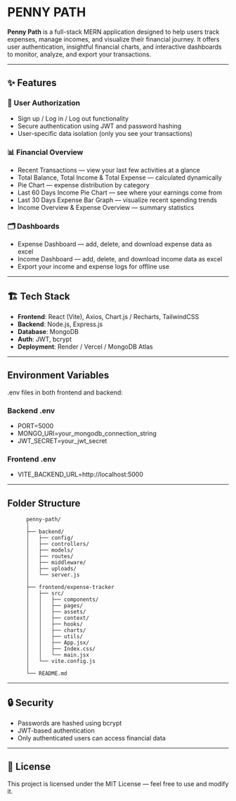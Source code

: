 # PENNY PATH 
**Penny Path** is a full-stack MERN application designed to help users track expenses, manage incomes, and visualize their financial journey.
It offers user authentication, insightful financial charts, and interactive dashboards to monitor, analyze, and export your transactions.

---

## ✨ Features

### 🔐 User Authorization

- Sign up / Log in / Log out functionality
- Secure authentication using JWT and password hashing
- User-specific data isolation (only you see your transactions)

### 📊 Financial Overview

- Recent Transactions — view your last few activities at a glance
- Total Balance, Total Income & Total Expense — calculated dynamically
- Pie Chart — expense distribution by category
- Last 60 Days Income Pie Chart — see where your earnings come from
- Last 30 Days Expense Bar Graph — visualize recent spending trends
- Income Overview & Expense Overview — summary statistics

### 🗂 Dashboards

- Expense Dashboard — add, delete, and download expense data as excel
- Income Dashboard — add, delete, and download income data as excel
- Export your income and expense logs for offline use

---

## 🏗 Tech Stack

- **Frontend**:	                React (Vite), Axios, Chart.js / Recharts, TailwindCSS
- **Backend**:	                  Node.js, Express.js
- **Database**:	                MongoDB
- **Auth**:	                    JWT, bcrypt
- **Deployment**:	              Render / Vercel / MongoDB Atlas

---

## Environment Variables
.env files in both frontend and backend:

### Backend .env
- PORT=5000
- MONGO_URI=your_mongodb_connection_string
- JWT_SECRET=your_jwt_secret

### Frontend .env
- VITE_BACKEND_URL=http://localhost:5000

---

## Folder Structure

          penny-path/
          │
          ├── backend/
          │   ├── config/         
          │   ├── controllers/    
          │   ├── models/        
          │   ├── routes/        
          │   ├── middleware/     
          │   ├── uploads/        
          │   └── server.js    
          │
          ├── frontend/expense-tracker
          │   ├── src/
          │   │   ├── components/ 
          │   │   ├── pages/     
          │   │   ├── assets/   
          │   │   ├── context/
          │   │   ├── hooks/
          │   │   ├── charts/
          │   │   ├── utils/ 
          │   │   ├── App.jsx/
          │   │   ├── Index.css/
          │   │   └── main.jsx
          │   └── vite.config.js
          │
          └── README.md

---

## 🔒 Security

- Passwords are hashed using bcrypt
- JWT-based authentication
- Only authenticated users can access financial data

---

## 📜 License
This project is licensed under the MIT License — feel free to use and modify it.

